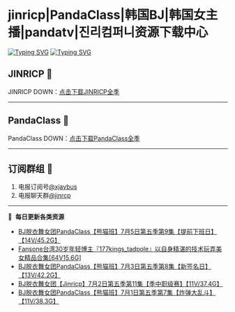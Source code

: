 # jinricp|PandaClass|韩国BJ|韩国女主播|pandatv|진리컴퍼니资源下载中心   
[![Typing SVG](https://readme-typing-svg.herokuapp.com?font=Fira+Code&pause=1000&center=true&vCenter=true&random=true&width=435&lines=所有链接都需要翻墙访问)](https://jinri-cp.neocities.org/free.html)
[![Typing SVG](https://readme-typing-svg.herokuapp.com?font=Fira+Code&pause=1000&center=true&vCenter=true&random=true&width=435&lines=点击进入福利资源下载中心)](https://pandaclass.neocities.org/)
## JINRICP 👋   
JINRICP DOWN：[点击下载JINRICP全季](https://mypikpak.com/s/VODz7HXQoqcX0UrvaXfDtFoPo1)
****
## PandaClass 💯   
PandaClass DOWN：[点击下载PandaClass全季](https://mypikpak.com/s/VOKOTZkoEnkyvCnELVSquM97o1)   
****
## 订阅群组 🔞
1. 电报订阅号[@xjavbus](https://t.me/xjavbus)
2. 电报聊天群[@jinrcp](https://t.me/jinrcp)
**** 
📕 &nbsp;**每日更新各类资源**
<!-- BLOG-POST-LIST:START -->
- [BJ脱衣舞女团PandaClass【熊猫班】7月5日第五季第9集【提前下班日】【14V/45.2G】](https://fuli.rulel.com/436.html)
- [Fansone台湾30岁年轻博主『177kings_tadpole』以自身精湛的技术玩弄美女精品合集[64V15.6G]](https://fuli.rulel.com/435.html)
- [BJ脱衣舞女团PandaClass【熊猫班】7月3日第五季第8集【新签名日】【13V/42.2G】](https://fuli.rulel.com/434.html)
- [BJ脱衣舞女团【Jinricp】7月2日第五季第11集【季中职级赛】【11V/37.4G】](https://fuli.rulel.com/433.html)
- [BJ脱衣舞女团PandaClass【熊猫班】7月1日第五季第7集【炸弹大乱斗】【11V/38.3G】](https://fuli.rulel.com/432.html)
<!-- BLOG-POST-LIST:END -->
